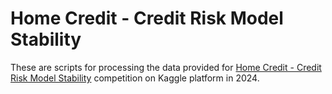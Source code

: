 # Home Credit - Credit Risk Model Stability
These are scripts for processing the data provided for [Home Credit - Credit Risk Model Stability](https://www.kaggle.com/competitions/home-credit-credit-risk-model-stability) competition on Kaggle platform in 2024.

